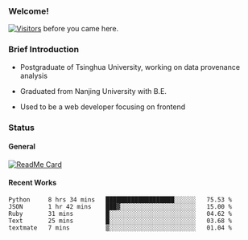 ### Welcome!

[![Visitors](https://visitor-badge.laobi.icu/badge?page_id=HermitSun.HermitSun)]() before you came here.

### Brief Introduction

- Postgraduate of Tsinghua University, working on data provenance analysis

- Graduated from Nanjing University with B.E.

- Used to be a web developer focusing on frontend

### Status

#### General

[![ReadMe Card](https://github-readme-stats.hermitsun.vercel.app/api?username=HermitSun&count_private=true&show_icons=true)]()

#### Recent Works

<!--START_SECTION:waka-->
```text
Python     8 hrs 34 mins   ███████████████████░░░░░░   75.53 % 
JSON       1 hr 42 mins    ███▓░░░░░░░░░░░░░░░░░░░░░   15.00 % 
Ruby       31 mins         █░░░░░░░░░░░░░░░░░░░░░░░░   04.62 % 
Text       25 mins         █░░░░░░░░░░░░░░░░░░░░░░░░   03.68 % 
textmate   7 mins          ▒░░░░░░░░░░░░░░░░░░░░░░░░   01.04 % 
```
<!--END_SECTION:waka-->
